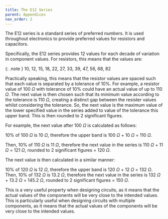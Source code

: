 ```yaml
---
title: The E12 Series
parent: Appendices
nav_order: 2
---
```


The E12 series is a standard series of preferred numbers. It is used throughout electronics to provide preferred values for resistors and capacitors.

Specifically, the E12 series provides 12 values for each decade of variation in component values. For resistors, this means that the values are:

{: .note }
10, 12, 15, 18, 22, 27, 33, 39, 47, 56, 68, 82

Practically speaking, this means that the resistor values are spaced such that each value is separated by a tolerance of 10%. For example, a resistor value of 100 $\Omega$ with tolerance of 10% could have an actual value of up to 110 $\Omega$. The next value is then chosen such that its minimum value according to the tolerance is 110 $\Omega$, creating a distinct gap between the resister values whilst considering the tolerance. So, the next value is the maximum value of the lower specified value in the series added to value of the tolerance this upper band. This is then rounded to 2 significant figures.

For example, the next value after 100 $\Omega$ is calculated as follows:

10% of 100 $\Omega$ is 10 $\Omega$, therefore the upper band is 100 $\Omega$ + 10 $\Omega$ = 110 $\Omega$.

Then, 10% of 110 $\Omega$ is 11 $\Omega$, therefore the next value in the series is 110 $\Omega$ + 11 $\Omega$ = 121 $\Omega$, rounded to 2 significant figures = 120 $\Omega$.

The next value is then calculated in a similar manner:

10% of 120 $\Omega$ is 12 $\Omega$, therefore the upper band is 120 $\Omega$ + 12 $\Omega$ = 132 $\Omega$. Then, 10% of 132 $\Omega$ is 13.2 $\Omega$, therefore the next value in the series is 132 $\Omega$ + 13.2 $\Omega$ = 145.2 $\Omega$, rounded to 2 significant figures = 150 $\Omega$.

This is a very useful property when designing circuits, as it means that the actual values of the components will be very close to the intended values. This is particularly useful when designing circuits with multiple components, as it means that the actual values of the components will be very close to the intended values.

